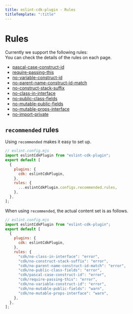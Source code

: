 ```yaml
---
title: eslint-cdk-plugin - Rules
titleTemplate: ":title"
---
```


# Rules

Currently we support the following rules:  
You can check the details of the rules on each page.

- [pascal-case-construct-id](/rules/pascal-case-construct-id)
- [require-passing-this](/rules/require-passing-this)
- [no-variable-construct-id](/rules/no-variable-construct-id)
- [no-parent-name-construct-id-match](/rules/no-parent-name-construct-id-match)
- [no-construct-stack-suffix](/rules/no-construct-stack-suffix)
- [no-class-in-interface](/rules/no-class-in-interface)
- [no-public-class-fields](/rules/no-public-class-fields)
- [no-mutable-public-fields](/rules/no-mutable-public-fields)
- [no-mutable-props-interface](/rules/no-mutable-props-interface)
- [no-import-private](/rules/no-import-private)

## `recommended` rules

Using `recommended` makes it easy to set up.

```js
// eslint.config.mjs
import eslintCdkPlugin from "eslint-cdk-plugin";
export default [
  {
    plugins: {
      cdk: eslintCdkPlugin,
    },
    rules: {
      ...eslintCdkPlugin.configs.recommended.rules,
    },
  },
];
```

When using `recommended`, the actual content set is as follows.

```js
// eslint.config.mjs
import eslintCdkPlugin from "eslint-cdk-plugin";
export default [
  {
    plugins: {
      cdk: eslintCdkPlugin,
    },
    rules: {
      "cdk/no-class-in-interface": "error",
      "cdk/no-construct-stack-suffix": "error",
      "cdk/no-parent-name-construct-id-match": "error",
      "cdk/no-public-class-fields": "error",
      "cdk/pascal-case-construct-id": "error",
      "cdk/require-passing-this": "error",
      "cdk/no-variable-construct-id": "error",
      "cdk/no-mutable-public-fields": "warn",
      "cdk/no-mutable-props-interface": "warn",
    },
  },
];
```
